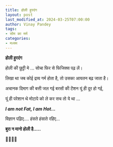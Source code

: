 ```yaml
---
title: होली हुरदंग
layout: post
last_modified_at: 2024-03-25T07:00:00
author: Vinay Pandey
tags:
- सोम का मर्म
categories:
- मध्यम
---
```

**होली हुरदंग**

होली की छुट्टी मे ...
सोचा फिर से फिजिक्स पढ़ लें।

लिखा था जब कोई द्रव्य गर्म होता है,
तो उसका आयतन बढ़ जाता है।

अचानक दिमाग की बत्ती जल गई
बरसों की टेंशन यूं ही दूर हो गई,

यूं ही परेशान थे मोटापे को ले कर
सच तो ये था ...

***I am not Fat, I am Hot...***

विज्ञान पढ़िए....
हंसते हंसाते रहिए...

**बुरा न मानो होली है.....**

🙏😄😄🙏


